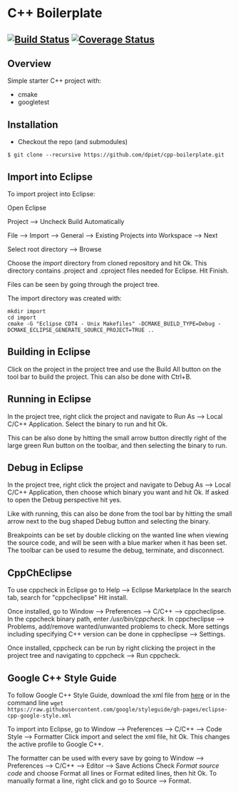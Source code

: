 # C++ Boilerplate
[![Build Status](https://travis-ci.org/dpiet/cpp-boilerplate.svg?branch=master)](https://travis-ci.org/dpiet/cpp-boilerplate)
[![Coverage Status](https://coveralls.io/repos/github/dpiet/cpp-boilerplate/badge.svg?branch=master)](https://coveralls.io/github/dpiet/cpp-boilerplate?branch=master)
---

## Overview

Simple starter C++ project with:

- cmake
- googletest

## Installation

- Checkout the repo (and submodules)
```
$ git clone --recursive https://github.com/dpiet/cpp-boilerplate.git
```

## Import into Eclipse
To import project into Eclipse:

Open Eclipse

Project --> Uncheck Build Automatically

File --> Import --> General --> Existing Projects into Workspace --> Next 

Select root directory --> Browse

Choose the *import* directory from cloned repository and hit Ok. This directory contains .project and .cproject files needed for Eclipse.  Hit Finish.

Files can be seen by going through the project tree.

The import directory was created with:
```
mkdir import
cd import
cmake -G "Eclipse CDT4 - Unix Makefiles" -DCMAKE_BUILD_TYPE=Debug -DCMAKE_ECLIPSE_GENERATE_SOURCE_PROJECT=TRUE ..
```



## Building in Eclipse

Click on the project in the project tree and use the Build All button on the tool bar to build the project. This can also be done with Ctrl+B.



## Running in Eclipse
In the project tree, right click the project and navigate to Run As --> Local C/C++ Application. Select the binary to run and hit Ok.

This can be also done by hitting the small arrow button directly right of the large green Run button on the toolbar, and then selecting the binary to run.



## Debug in Eclipse
In the project tree, right click the project and navigate to Debug As --> Local C/C++ Application, then choose which binary you want and hit Ok. If asked to open the Debug perspective hit yes. 

Like with running, this can also be done from the tool bar by hitting the small arrow next to the bug shaped Debug button and selecting the binary. 

Breakpoints can be set by double clicking on the wanted line when viewing the source code, and will be seen with a blue marker when it has been set. The toolbar can be used to resume the debug, terminate, and disconnect.



## CppChEclipse
To use cppcheck in Eclipse go to Help --> Eclipse Marketplace
In the search tab, search for "cppcheclipse"
Hit install.

Once installed, go to Window --> Preferences --> C/C++ --> cppcheclipse. In the cppcheck binary path, enter */usr/bin/cppcheck.* In cppcheclipse --> Problems, add/remove wanted/unwanted problems to check. More settings including specifying C++ version can be done in cppheclipse --> Settings.

Once installed, cppcheck can be run by right clicking the project in the project tree and navigating to cppcheck --> Run cppcheck.



## Google C++ Style Guide
To follow Google C++ Style Guide, download the xml file from [here](https://raw.githubusercontent.com/google/styleguide/gh-pages/eclipse-cpp-google-style.xml) or in the command line ```wget https://raw.githubusercontent.com/google/styleguide/gh-pages/eclipse-cpp-google-style.xml```

To import into Eclipse, go to Window --> Preferences --> C/C++ --> Code Style --> Formatter
Click import and select the xml file, hit Ok. This changes the active profile to Google C++.

The formatter can be used with every save by going to Window --> Preferences --> C/C++ --> Editor --> Save Actions
Check *Format source code* and choose Format all lines or Format edited lines, then hit Ok. To manually format a line, right click and go to Source --> Format.



